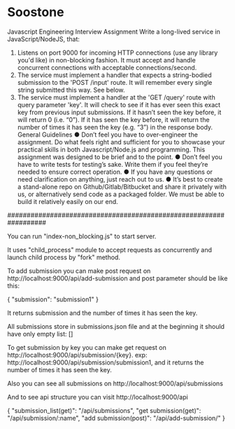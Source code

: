 # Soostone

Javascript Engineering
Interview Assignment
Write a long-lived service in JavaScript/NodeJS, that:
1. Listens on port 9000 for incoming HTTP connections (use any library you'd like) in
non-blocking fashion. It must accept and handle concurrent connections with
acceptable connections/second.
2. The service must implement a handler that expects a string-bodied submission to the
'POST /input' route. It will remember every single string submitted this way. See below.
3. The service must implement a handler at the 'GET /query' route with query parameter
'key'. It will check to see if it has ever seen this exact key from previous input
submissions. If it hasn’t seen the key before, it will return 0 (i.e. “0”). If it has seen the key
before, it will return the number of times it has seen the key (e.g. “3”) in the response
body.
General Guidelines
● Don’t feel you have to over-engineer the assignment. Do what feels right and sufficient
for you to showcase your practical skills in both Javascript/Node.js and programming.
This assignment was designed to be brief and to the point.
● Don’t feel you have to write tests for testing’s sake. Write them if you feel they’re needed
to ensure correct operation.
● If you have any questions or need clarification on anything, just reach out to us.
● It’s best to create a stand-alone repo on Github/Gitlab/Bitbucket and share it privately
with us, or alternatively send code as a packaged folder. We must be able to build it
relatively easily on our end.

##################################################################

You can run "index-non_blocking.js" to start server.

It uses "child_process" module to accept requests as concurrently and launch child process by "fork" method.

To add submission you can make post request on http://localhost:9000/api/add-submission and post parameter should be like this:

{
    "submission": "submission1"
}

It returns submission and the number of times it has seen the key.

All submissions store in submissions.json file and at the beginning it should have only empty list: []

To get submission by key you can make get request on http://localhost:9000/api/submission/{key}. exp: http://localhost:9000/api/submission/submission1, 
and it returns the number of times it has seen the key.

Also you can see all submissions on http://localhost:9000/api/submissions 

And to see api structure you can visit http://localhost:9000/api

{
"submission_list(get)": "/api/submissions",
"get submission(get)": "/api/submission/:name",
"add submission(post)": "/api/add-submission/"
}
